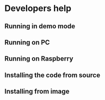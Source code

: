 # Developers help

## Running in demo mode

## Running on PC

## Running on Raspberry

## Installing the code from source

## Installing from image
